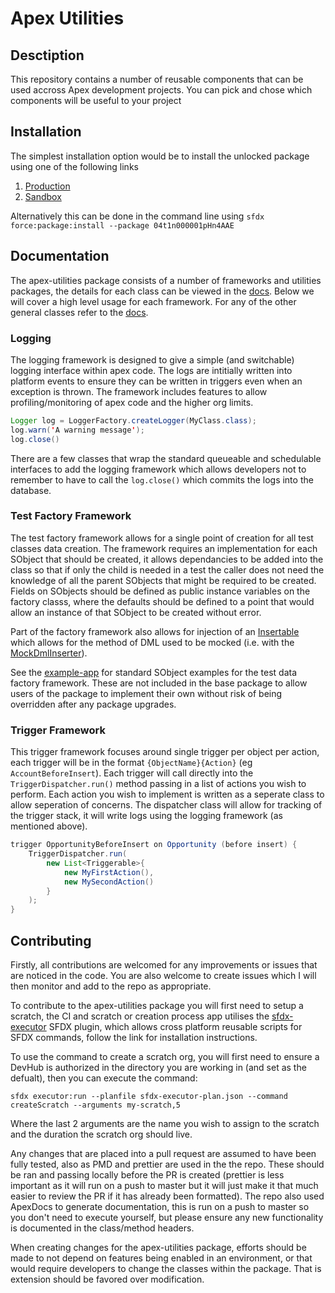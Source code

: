 # Apex Utilities

## Desctiption

This repository contains a number of reusable components that can be used accross Apex development projects. You can pick and chose which components will be useful to your project

## Installation

The simplest installation option would be to install the unlocked package using one of the following links

1. [Production](https://login.salesforce.com/packaging/installPackage.apexp?p0=04t1n000001pHn4AAE)
2. [Sandbox](https://test.salesforce.com/packaging/installPackage.apexp?p0=04t1n000001pHn4AAE)

Alternatively this can be done in the command line using `sfdx force:package:install --package 04t1n000001pHn4AAE`

## Documentation

<!-- Need to look at the docs, they merge all lines into 1 which makes it difficult in examples -->
The apex-utilities package consists of a number of frameworks and utilities packages, the details for each class can be viewed in the [docs](/docs/index.md). Below we will cover a high level usage for each framework. For any of the other general classes refer to the [docs](/docs/index.md).

### Logging
The logging framework is designed to give a simple (and switchable) logging interface within apex code. The logs are intitially written into platform events to ensure they can be written in triggers even when an exception is thrown. The framework includes features to allow profiling/monitoring of apex code and the higher org limits.
```java
Logger log = LoggerFactory.createLogger(MyClass.class);
log.warn('A warning message');
log.close()
```
There are a few classes that wrap the standard queueable and schedulable interfaces to add the logging framework which allows developers not to remember to have to call the `log.close()` which commits the logs into the database.
### Test Factory Framework
The test factory framework allows for a single point of creation for all test classes data creation. The framework requires an implementation for each SObject that should be created, it allows dependancies to be added into the class so that if only the child is needed in a test the caller does not need the knowledge of all the parent SObjects that might be required to be created. Fields on SObjects should be defined as public instance variables on the factory classs, where the defaults should be defined to a point that would allow an instance of that SObject to be created without error.

Part of the factory framework also allows for injection of an [Insertable](/force-app/tests/test-factories/classes/Insertable.cls) which allows for the method of DML used to be mocked (i.e. with the [MockDmlInserter](/force-app/tests/utilities/dml-mock/classes/MockDmlInserter.cls)).

See the [example-app](/example-app) for standard SObject examples for the test data factory framework. These are not included in the base package to allow users of the package to implement their own without risk of being overridden after any package upgrades.

### Trigger Framework
This trigger framework focuses around single trigger per object per action, each trigger will be in the format `{ObjectName}{Action}` (eg `AccountBeforeInsert`). Each trigger will call directly into the `TriggerDispatcher.run()` method passing in a list of actions you wish to perform. Each action you wish to implement is written as a seperate class to allow seperation of concerns. The dispatcher class will allow for tracking of the trigger stack, it will write logs using the logging framework (as mentioned above).

```java
trigger OpportunityBeforeInsert on Opportunity (before insert) {
    TriggerDispatcher.run(
        new List<Triggerable>{
            new MyFirstAction(),
            new MySecondAction()
        }
    );
}
```

## Contributing
Firstly, all contributions are welcomed for any improvements or issues that are noticed in the code. You are also welcome to create issues which I will then monitor and add to the repo as appropriate.

To contribute to the apex-utilities package you will first need to setup a scratch, the CI and scratch or creation process app utilises the [sfdx-executor](https://github.com/gavinhughpalmer/sfdx-executor) SFDX plugin, which allows cross platform reusable scripts for SFDX commands, follow the link for installation instructions.

To use the command to create a scratch org, you will first need to ensure a DevHub is authorized in the directory you are working in (and set as the defualt), then you can execute the command:

```sh-session
sfdx executor:run --planfile sfdx-executor-plan.json --command createScratch --arguments my-scratch,5
```

Where the last 2 arguments are the name you wish to assign to the scratch and the duration the scratch org should live.

Any changes that are placed into a pull request are assumed to have been fully tested, also as PMD and prettier are used in the the repo. These should be ran and passing locally before the PR is created (prettier is less important as it will run on a push to master but it will just make it that much easier to review the PR if it has already been formatted). The repo also used ApexDocs to generate documentation, this is run on a push to master so you don't need to execute yourself, but please ensure any new functionality is documented in the class/method headers.

When creating changes for the apex-utilities package, efforts should be made to not depend on features being enabled in an environment, or that would require developers to change the classes within the package. That is extension should be favored over modification.
